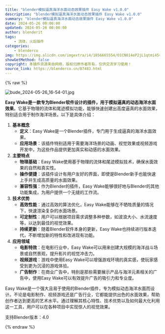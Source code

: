 ```yaml
---
title: "blender模拟逼真海洋水面动态效果插件 Easy Wake v1.0.0"
description: "blender模拟逼真海洋水面动态效果插件 Easy Wake v1.0.0"
summary: "blender模拟逼真海洋水面动态效果插件 Easy Wake v1.0.0"
date: 2024-05-26 00:00:00
updated: 2024-05-26 00:00:00
author: blenderit
tags: 
    - 流体，火焰插件
categories:
    - blenderco
img: https://img.alicdn.com/imgextra/i4/1856665554/O1CN014eP2jL1qtmi45vB07_!!1856665554.jpg
showGetMethod: false
copyright: 本插件资源来自网络，版权归原作者所有，仅供交流学习使用！
source_link: https://blenderco.cn/87483.html
---
```


{% raw %}
<p><img src="https://img.alicdn.com/imgextra/i4/1856665554/O1CN014eP2jL1qtmi45vB07_!!1856665554.jpg" alt="bude_2024-05-26_16-54-01.jpg"></p><p><strong>Easy Wake是一款专为Blender软件设计的插件，用于模拟逼真的动态海洋水面效果</strong>。它基于物理的流体和尾迹模拟功能，能够快速创建出高度逼真的水面效果，特别适合用于制作海洋场景。以下是具体介绍：</p><ol>
<li><strong>基本概念</strong>
<ul>
<li><strong>定义</strong>：Easy Wake是一个Blender插件，专门用于生成逼真的海洋水面效果。</li>
<li><strong>应用场景</strong>：该插件特别适用于需要海洋场景的动画、视觉效果或视频游戏开发中，为这些作品提供更加真实和动感的水面效果。</li>
</ul>
</li>
<li><strong>主要特点</strong>
<ul>
<li><strong>物理基础</strong>：Easy Wake使用基于物理的流体和尾迹模拟技术，确保水面效果的自然和真实性。</li>
<li><strong>操作便捷</strong>：该插件设计有用户友好的界面，即使是Blender新手也能快速上手并生成高质量的水面效果。</li>
<li><strong>兼容性强</strong>：作为Blender的插件，Easy Wake能够很好地与Blender的其他功能集成，为用户提供一个无缝的工作流。</li>
</ul>
</li>
<li><strong>技术优势</strong>
<ul>
<li><strong>高效性能</strong>：通过高效的算法优化，Easy Wake能够在不牺牲质量的情况下，快速渲染复杂的水面场景。</li>
<li><strong>可定制性</strong>：用户可以根据项目需求调整多种参数，如波浪大小、水流速度等，以达到最佳的视觉效果。</li>
<li><strong>持续更新</strong>：随着Blender软件本身的更新，Easy Wake也持续进行版本迭代，不断增加新的特性和改进现有功能。</li>
</ul>
</li>
<li><strong>应用领域</strong>
<ul>
<li><strong>电影特效</strong>：在电影行业中，Easy Wake可以用来创建大规模的海洋战斗场景或自然景观，提升影片的视觉冲击力。</li>
<li><strong>视频游戏</strong>：游戏中使用Easy Wake可以增强游戏环境的真实感，使玩家感受到更为沉浸的游戏体验。</li>
<li><strong>广告制作</strong>：在商业广告中，特别是那些需要展示产品与海洋元素相关的广告中，使用Easy Wake可以有效提升广告的吸引力和专业度。</li>
</ul>
</li>
</ol><p>Easy Wake是一个强大且易于使用的Blender插件，专为模拟动态海洋水面而设计。不论是电影制作、视频游戏还是广告行业，它都能提供出色的水面效果，帮助创作者达到更高的艺术水平。通过理解其核心特性、技术优势以及如何最大化利用这一工具，用户可以在各种项目中实现惊人的视觉效果。</p><p>支持Blender版本：4.0</p>
<div style="display: none">blenderco</div>
{% endraw %}